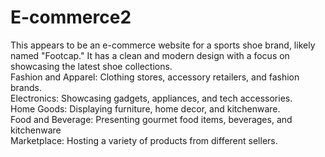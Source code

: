 # E-commerce2
This appears to be an e-commerce website for a sports shoe brand, likely named "Footcap." It has a clean and modern design with a focus on showcasing the latest shoe collections.<br>
Fashion and Apparel: Clothing stores, accessory retailers, and fashion brands.<br>
Electronics: Showcasing gadgets, appliances, and tech accessories.<br>
Home Goods: Displaying furniture, home decor, and kitchenware.<br>
Food and Beverage: Presenting gourmet food items, beverages, and kitchenware<br>
Marketplace: Hosting a variety of products from different sellers.<br>
